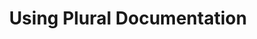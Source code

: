 ---
title: Using Plural Documentation
description: Guides for Using Various Aspects of the Plural Documentation
---